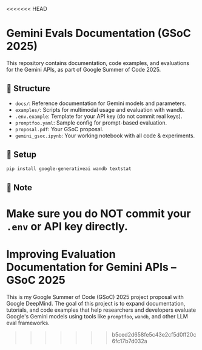 <<<<<<< HEAD
# Gemini Evals Documentation (GSoC 2025)

This repository contains documentation, code examples, and evaluations for the Gemini APIs, as part of Google Summer of Code 2025.

## 📁 Structure

- `docs/`: Reference documentation for Gemini models and parameters.
- `examples/`: Scripts for multimodal usage and evaluation with wandb.
- `.env.example`: Template for your API key (do not commit real keys).
- `promptfoo.yaml`: Sample config for prompt-based evaluation.
- `proposal.pdf`: Your GSoC proposal.
- `gemini_gsoc.ipynb`: Your working notebook with all code & experiments.

## 🧪 Setup

```bash
pip install google-generativeai wandb textstat
```

## 🔐 Note

**Make sure you do NOT commit your `.env` or API key directly.**
=======
# Improving Evaluation Documentation for Gemini APIs – GSoC 2025

This is my Google Summer of Code (GSoC) 2025 project proposal with Google DeepMind. The goal of this project is to expand documentation, tutorials, and code examples that help researchers and developers evaluate Google's Gemini models using tools like `promptfoo`, `wandb`, and other LLM eval frameworks.
>>>>>>> b5ced2d658fe5c43e2cf5d0ff20c6fc17b7d032a

